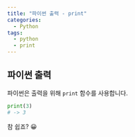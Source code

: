 ```yaml
---
title: "파이썬 출력 - print"
categories:
  - Python
tags:
  - python
  - print
---
```


## 파이썬 출력

파이썬은 출력을 위해 `print` 함수를 사용합니다.

```python
print(3)
# -> 3
```

참 쉽죠? 😀
